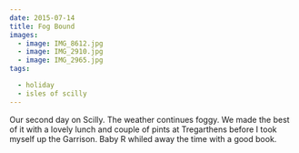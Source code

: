 ```yaml
---
date: 2015-07-14
title: Fog Bound
images:
  - image: IMG_8612.jpg
  - image: IMG_2910.jpg
  - image: IMG_2965.jpg
tags:

  - holiday
  - isles of scilly
---
```

Our second day on Scilly. The weather continues foggy. We made the best of it with a lovely lunch and couple of pints at Tregarthens before I took myself up the Garrison. Baby R whiled away the time with a good book.